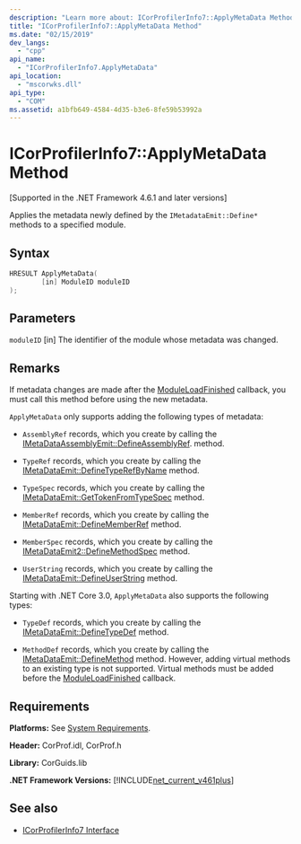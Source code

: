 ```yaml
---
description: "Learn more about: ICorProfilerInfo7::ApplyMetaData Method"
title: "ICorProfilerInfo7::ApplyMetaData Method"
ms.date: "02/15/2019"
dev_langs:
  - "cpp"
api_name:
  - "ICorProfilerInfo7.ApplyMetaData"
api_location:
  - "mscorwks.dll"
api_type:
  - "COM"
ms.assetid: a1bfb649-4584-4d35-b3e6-8fe59b53992a
---
```

# ICorProfilerInfo7::ApplyMetaData Method

[Supported in the .NET Framework 4.6.1 and later versions]

 Applies the metadata newly defined by the `IMetadataEmit::Define*` methods to a specified module.

## Syntax

```cpp
HRESULT ApplyMetaData(
        [in] ModuleID moduleID
);
```

## Parameters

 `moduleID`
 [in] The identifier of the module whose metadata was changed.

## Remarks

 If metadata changes are made after the [ModuleLoadFinished](icorprofilercallback-moduleloadfinished-method.md) callback, you must call this method before using the new metadata.

 `ApplyMetaData` only supports adding the following types of metadata:

- `AssemblyRef` records, which you create by calling the [IMetaDataAssemblyEmit::DefineAssemblyRef](../../../core/unmanaged-api/metadata/interfaces/imetadataassemblyemit-defineassemblyref-method.md). method.

- `TypeRef` records, which you create by calling the [IMetaDataEmit::DefineTypeRefByName](../../../core/unmanaged-api/metadata/interfaces/imetadataemit-definetyperefbyname-method.md) method.

- `TypeSpec` records, which you create by calling the [IMetaDataEmit::GetTokenFromTypeSpec](../../../core/unmanaged-api/metadata/interfaces/imetadataemit-gettokenfromtypespec-method.md) method.

- `MemberRef` records, which you create by calling the [IMetaDataEmit::DefineMemberRef](../../../core/unmanaged-api/metadata/interfaces/imetadataemit-definememberref-method.md) method.

- `MemberSpec` records, which you create by calling the [IMetaDataEmit2::DefineMethodSpec](../../../core/unmanaged-api/metadata/interfaces/imetadataemit2-definemethodspec-method.md) method.

- `UserString` records, which you create by calling the [IMetaDataEmit::DefineUserString](../../../core/unmanaged-api/metadata/interfaces/imetadataemit-defineuserstring-method.md) method.

Starting with .NET Core 3.0, `ApplyMetaData` also supports the following types:

- `TypeDef` records, which you create by calling the [IMetaDataEmit::DefineTypeDef](../../../core/unmanaged-api/metadata/interfaces/imetadataemit-definetypedef-method.md) method.

- `MethodDef` records, which you create by calling the [IMetaDataEmit::DefineMethod](../../../core/unmanaged-api/metadata/interfaces/imetadataemit-definemethod-method.md) method. However, adding virtual methods to an existing type is not supported. Virtual methods must be added before the [ModuleLoadFinished](icorprofilercallback-moduleloadfinished-method.md) callback.

## Requirements

 **Platforms:** See [System Requirements](../../get-started/system-requirements.md).

 **Header:** CorProf.idl, CorProf.h

 **Library:** CorGuids.lib

 **.NET Framework Versions:** [!INCLUDE[net_current_v461plus](../../../../includes/net-current-v461plus-md.md)]

## See also

- [ICorProfilerInfo7 Interface](icorprofilerinfo7-interface.md)
